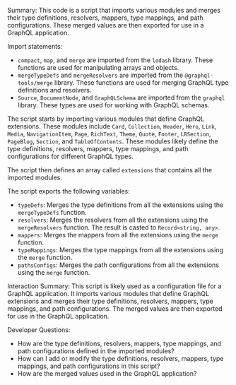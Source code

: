 Summary:
This code is a script that imports various modules and merges their type definitions, resolvers, mappers, type mappings, and path configurations. These merged values are then exported for use in a GraphQL application.

Import statements:
- `compact`, `map`, and `merge` are imported from the `lodash` library. These functions are used for manipulating arrays and objects.
- `mergeTypeDefs` and `mergeResolvers` are imported from the `@graphql-tools/merge` library. These functions are used for merging GraphQL type definitions and resolvers.
- `Source`, `DocumentNode`, and `GraphQLSchema` are imported from the `graphql` library. These types are used for working with GraphQL schemas.

The script starts by importing various modules that define GraphQL extensions. These modules include `Card`, `Collection`, `Header`, `Hero`, `Link`, `Media`, `NavigationItem`, `Page`, `RichText`, `Theme`, `Quote`, `Footer`, `LRSection`, `PageBlog`, `Section`, and `TableOfContents`. These modules likely define the type definitions, resolvers, mappers, type mappings, and path configurations for different GraphQL types.

The script then defines an array called `extensions` that contains all the imported modules.

The script exports the following variables:
- `typeDefs`: Merges the type definitions from all the extensions using the `mergeTypeDefs` function.
- `resolvers`: Merges the resolvers from all the extensions using the `mergeResolvers` function. The result is casted to `Record<string, any>`.
- `mappers`: Merges the mappers from all the extensions using the `merge` function.
- `typeMappings`: Merges the type mappings from all the extensions using the `merge` function.
- `pathsConfigs`: Merges the path configurations from all the extensions using the `merge` function.

Interaction Summary:
This script is likely used as a configuration file for a GraphQL application. It imports various modules that define GraphQL extensions and merges their type definitions, resolvers, mappers, type mappings, and path configurations. The merged values are then exported for use in the GraphQL application.

Developer Questions:
- How are the type definitions, resolvers, mappers, type mappings, and path configurations defined in the imported modules?
- How can I add or modify the type definitions, resolvers, mappers, type mappings, and path configurations in this script?
- How are the merged values used in the GraphQL application?